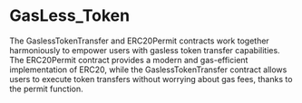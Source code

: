 # GasLess_Token

The GaslessTokenTransfer and ERC20Permit contracts work together harmoniously to empower users with gasless token transfer capabilities.
The ERC20Permit contract provides a modern and gas-efficient implementation of ERC20,
while the GaslessTokenTransfer contract allows users to execute token transfers without worrying about gas fees, thanks to the permit function.


